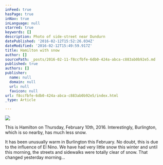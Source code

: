 ```yaml
---
inFeed: true
hasPage: true
inNav: true
inLanguage: null
starred: true
keywords: []
description: Photo of side-street near Dundurn
datePublished: '2016-02-12T15:52:26.034Z'
dateModified: '2016-02-12T15:49:59.917Z'
title: Hamilton with snow
author: []
sourcePath: _posts/2016-02-11-f8ccfbfe-6db0-424a-abca-c883ab0b92e5.md
published: true
authors: []
publisher:
  name: null
  domain: null
  url: null
  favicon: null
url: f8ccfbfe-6db0-424a-abca-c883ab0b92e5/index.html
_type: Article

---
```

![](https://the-grid-user-content.s3-us-west-2.amazonaws.com/2d91e211-6604-4ed0-adcf-93dfa621c19e.jpg)

This is Hamilton on Thursday, February 10th, 2016\. Interestingly, Burlington, which is so nearby, has much less snow.

It has been unusually warm in Burlington this February. No doubt, this is due to the influence of El Nino. We have had very little snow this winter and until this morning, the streets and sidewalks were totally clear of snow. That changed yesterday morning...